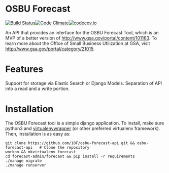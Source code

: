 # OSBU Forecast

[![Build Status](https://travis-ci.org/18F/forecast.svg?branch=master)](https://travis-ci.org/18F/forecast)[![Code Climate](https://codeclimate.com/github/18F/osbu-forecast-api/badges/gpa.svg)](https://codeclimate.com/github/18F/osbu-forecast-api)[![codecov.io](https://codecov.io/github/codecov/codecov-ruby/coverage.svg?branch=master)](https://codecov.io/github/codecov/codecov-ruby?branch=master)

An API that provides an interface for the OSBU Forecast Tool, which is an MVP of a better version of http://www.gsa.gov/portal/content/101163. To learn more about the Office of Small Business Utilization at GSA, visit http://www.gsa.gov/portal/category/21015.

# Features
Support for storage via Elastic Search or Django Models.
Separation of API into a read and a write portion.

# Installation

The OSBU Forecast tool is a simple django application. To install, make sure python3 and [virtualenvwrapper](http://virtualenvwrapper.readthedocs.org/en/latest/index.html) (or other preferred virtualenv framework). Then, installation is as easy as:

```
git clone https://github.com/18F/osbu-forecast-api.git && osbu-forecast-api   # Clone the repository
workon && mkvirtualenv forecast
cd forecast-admin/forecast && pip install -r requirements
./manage migrate
./manage runserver
```
